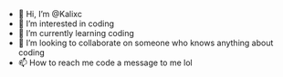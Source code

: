 - 👋 Hi, I’m @Kalixc
- 👀 I’m interested in coding
- 🌱 I’m currently learning coding
- 💞️ I’m looking to collaborate on someone who knows anything about coding
- 📫 How to reach me code  a message to me lol

<!---
player182/player182 is a ✨ special ✨ repository because its `README.md` (this file) appears on your GitHub profile.
You can click the Preview link to take a look at your changes.
--->
